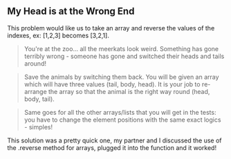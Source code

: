 ## My Head is at the Wrong End

This problem would like us to take an array and reverse the values of the indexes, ex: [1,2,3] becomes [3,2,1].

> You're at the zoo... all the meerkats look weird. Something has gone terribly wrong - someone has gone and switched their heads and tails around!

> Save the animals by switching them back. You will be given an array which will have three values (tail, body, head). It is your job to re-arrange the array so that the animal is the right way round (head, body, tail).

> Same goes for all the other arrays/lists that you will get in the tests: you have to change the element positions with the same exact logics - simples!

This solution was a pretty quick one, my partner and I discussed the use of the .reverse method for arrays, plugged it into the function and it worked!

